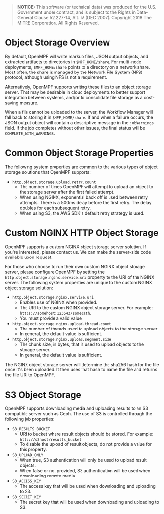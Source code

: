 > **NOTICE:** This software (or technical data) was produced for the U.S. Government under contract, 
> and is subject to the Rights in Data-General Clause 52.227-14, Alt. IV (DEC 2007).
> Copyright 2018 The MITRE Corporation. All Rights Reserved.

# Object Storage Overview

By default, OpenMPF will write markup files, JSON output objects, and extracted artifacts to directories in 
`$MPF_HOME/share`. For multi-node deployments, `$MPF_HOME/share` points to a directory on a network share. 
Most often, the share is managed by the Network File System (NFS) protocol, although using NFS is not a requirement.

Alternatively, OpenMPF supports writing these files to an object storage server. That may be desirable in cloud 
deployments to better support integration between systems, and/or to consolidate file storage as a cost-saving measure.

When a file cannot be uploaded to the server, the Workflow Manager will fall back to storing it in `$MPF_HOME/share`. 
If and when a failure occurs, the JSON output object will contain a descriptive message in the `jobWarnings` field. 
If the job completes without other issues, the final status will be `COMPLETE_WITH_WARNINGS`.

# Common Object Storage Properties

The following system properties are common to the various types of object storage solutions that OpenMPF supports:

- `http.object.storage.upload.retry.count`
    - The number of times OpenMPF will attempt to upload an object to the storage server after the first failed attempt.
    - When using NGINX, exponential back off is used between retry attempts. There is a 500ms delay before the 
      first retry. The delay doubles for each subsequent retry.
    - When using S3, the AWS SDK's default retry strategy is used.

# Custom NGINX HTTP Object Storage

OpenMPF supports a custom NGINX object storage server solution. If you're interested, please contact us. 
We can make the server-side code available upon request.

For those who choose to run their own custom NGINX object storage server, please configure OpenMPF by setting 
the `http.object.storage.nginx.service.uri` property to the URI of the NGINX server. 
The following system properties are unique to the custom NGINX object storage solution:

- `http.object.storage.nginx.service.uri`
    - Enables use of NGINX when provided.
    - The URI to the custom NGINX object storage server. For example:  `https://somehost:123543/somepath`.
    - You must provide a valid value.
- `http.object.storage.nginx.upload.thread.count`
    - The number of threads used to upload objects to the storage server.
    - In general, the default value is sufficient.
- `http.object.storage.nginx.upload.segment.size`
    - The chunk size, in bytes, that is used to upload objects to the storage server.
    - In general, the default value is sufficient.

The NGINX object storage server will determine the sha256 hash for the file once it's been uploaded. 
It then uses that hash to name the file and returns the file URI to OpenMPF.


# S3 Object Storage
OpenMPF supports downloading media and uploading results to an S3 compatible server such as Ceph. 
The use of S3 is controlled through the following job properties:

- `S3_RESULTS_BUCKET`
    - URI to bucket where result objects should be stored. For example: `http://s3host/results_bucket`
    - To disable the upload of result objects, do not provide a value for this property.
- `S3_UPLOAD_ONLY`
    - When true, S3 authentication will only be used to upload result objects.
    - When false or not provided, S3 authentication will be used when downloading remote media.
- `S3_ACCESS_KEY`
    - The access key that will be used when downloading and uploading to S3.
- `S3_SECRET_KEY`
    - The secret key that will be used when downloading and uploading to S3.


